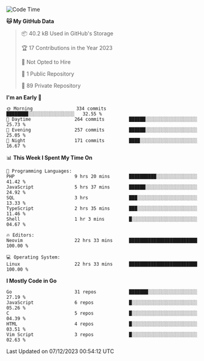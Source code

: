 
<!--START_SECTION:waka-->
![Code Time](http://img.shields.io/badge/Code%20Time-4%2C366%20hrs%2033%20mins-blue)

**🐱 My GitHub Data** 

> 📦 40.2 kB Used in GitHub's Storage 
 > 
> 🏆 17 Contributions in the Year 2023
 > 
> 🚫 Not Opted to Hire
 > 
> 📜 1 Public Repository 
 > 
> 🔑 89 Private Repository 
 > 
**I'm an Early 🐤** 

```text
🌞 Morning                334 commits         ████████░░░░░░░░░░░░░░░░░   32.55 % 
🌆 Daytime                264 commits         ██████░░░░░░░░░░░░░░░░░░░   25.73 % 
🌃 Evening                257 commits         ██████░░░░░░░░░░░░░░░░░░░   25.05 % 
🌙 Night                  171 commits         ████░░░░░░░░░░░░░░░░░░░░░   16.67 % 
```


📊 **This Week I Spent My Time On** 

```text
💬 Programming Languages: 
PHP                      9 hrs 20 mins       ██████████░░░░░░░░░░░░░░░   41.42 % 
JavaScript               5 hrs 37 mins       ██████░░░░░░░░░░░░░░░░░░░   24.92 % 
SQL                      3 hrs               ███░░░░░░░░░░░░░░░░░░░░░░   13.33 % 
TypeScript               2 hrs 35 mins       ███░░░░░░░░░░░░░░░░░░░░░░   11.46 % 
Shell                    1 hr 3 mins         █░░░░░░░░░░░░░░░░░░░░░░░░   04.67 % 

🔥 Editors: 
Neovim                   22 hrs 33 mins      █████████████████████████   100.00 % 

💻 Operating System: 
Linux                    22 hrs 33 mins      █████████████████████████   100.00 % 
```

**I Mostly Code in Go** 

```text
Go                       31 repos            ███████░░░░░░░░░░░░░░░░░░   27.19 % 
JavaScript               6 repos             █░░░░░░░░░░░░░░░░░░░░░░░░   05.26 % 
C                        5 repos             █░░░░░░░░░░░░░░░░░░░░░░░░   04.39 % 
HTML                     4 repos             █░░░░░░░░░░░░░░░░░░░░░░░░   03.51 % 
Vim Script               3 repos             █░░░░░░░░░░░░░░░░░░░░░░░░   02.63 % 
```




 Last Updated on 07/12/2023 00:54:12 UTC
<!--END_SECTION:waka-->
